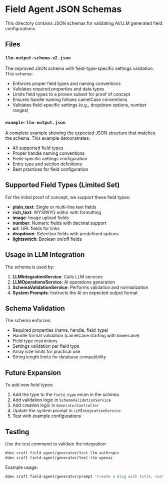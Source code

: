 # Field Agent JSON Schemas

This directory contains JSON schemas for validating AI/LLM generated field configurations.

## Files

### `llm-output-schema-v2.json`
The improved JSON schema with field-type-specific settings validation. This schema:
- Enforces proper field types and naming conventions
- Validates required properties and data types
- Limits field types to a proven subset for proof of concept
- Ensures handle naming follows camelCase conventions
- Validates field-specific settings (e.g., dropdown options, number ranges)

### `example-llm-output.json`
A complete example showing the expected JSON structure that matches the schema. This example demonstrates:
- All supported field types
- Proper handle naming conventions
- Field-specific settings configuration
- Entry type and section definitions
- Best practices for field configuration

## Supported Field Types (Limited Set)

For the initial proof of concept, we support these field types:

- **plain_text**: Single or multi-line text fields
- **rich_text**: WYSIWYG editor with formatting
- **image**: Image upload fields
- **number**: Numeric fields with decimal support
- **url**: URL fields for links
- **dropdown**: Selection fields with predefined options
- **lightswitch**: Boolean on/off fields

## Usage in LLM Integration

The schema is used by:

1. **LLMIntegrationService**: Calls LLM services
2. **LLMOperationsService**: AI operations generation 
3. **SchemaValidationService**: Performs validation and normalization
4. **System Prompts**: Instructs the AI on expected output format

## Schema Validation

The schema enforces:
- Required properties (name, handle, field_type)
- Handle format validation (camelCase starting with lowercase)
- Field type restrictions
- Settings validation per field type
- Array size limits for practical use
- String length limits for database compatibility

## Future Expansion

To add new field types:
1. Add the type to the `field_type` enum in the schema
2. Add validation logic in `SchemaValidationService`
3. Add creation logic in `GeneratorController`
4. Update the system prompt in `LLMIntegrationService`
5. Test with example configurations

## Testing

Use the test command to validate the integration:
```bash
ddev craft field-agent/generator/test-llm anthropic
ddev craft field-agent/generator/test-llm openai
```

Example usage:
```bash
ddev craft field-agent/generator/prompt "Create a blog with title, content, and featured image" anthropic
```
